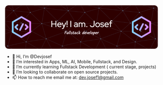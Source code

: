 ![Header](./GithubHeader.png)
- 👋 Hi, I’m @Devjosef
- 👀 I’m interested in Apps, ML, AI, Mobile, Fullstack, and Design.
- 🌱 I’m currently learning Fullstack Development ( current stage, projects)
- 💞️ I’m looking to collaborate on open source projects.
- 📫 How to reach me email me at: dev.josef1@gmail.com


